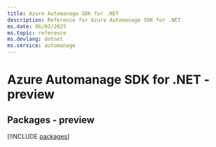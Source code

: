 ```yaml
---
title: Azure Automanage SDK for .NET
description: Reference for Azure Automanage SDK for .NET
ms.date: 06/03/2025
ms.topic: reference
ms.devlang: dotnet
ms.service: automanage
---
```

# Azure Automanage SDK for .NET - preview
## Packages - preview
[!INCLUDE [packages](automanage-index.md)]